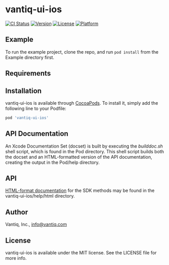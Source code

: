 # vantiq-ui-ios

[![CI Status](https://img.shields.io/travis/Vantiq/vantiq-ui-ios.svg?style=flat)](https://travis-ci.org/Vantiq/vantiq-ui-ios)
[![Version](https://img.shields.io/cocoapods/v/vantiq-ui-ios.svg?style=flat)](https://cocoapods.org/pods/vantiq-ui-ios)
[![License](https://img.shields.io/cocoapods/l/vantiq-ui-ios.svg?style=flat)](https://cocoapods.org/pods/vantiq-ui-ios)
[![Platform](https://img.shields.io/cocoapods/p/vantiq-ui-ios.svg?style=flat)](https://cocoapods.org/pods/vantiq-ui-ios)

## Example

To run the example project, clone the repo, and run `pod install` from the Example directory first.

## Requirements

## Installation

vantiq-ui-ios is available through [CocoaPods](https://cocoapods.org). To install
it, simply add the following line to your Podfile:

```ruby
pod 'vantiq-ui-ios'
```

## API Documentation

An Xcode Documentation Set (docset) is built by executing the _builddoc.sh_ shell script, which is found in the Pod directory. This shell script builds both the docset and an HTML-formatted version of the API documentation, creating the output in the Pod/help directory.

## API

[HTML-format documentation](https://vantiq.github.io/vantiq-ui-ios/) for the SDK methods may be found in the vantiq-ui-ios/help/html directory.

## Author

Vantiq, Inc., info@vantiq.com

## License

vantiq-ui-ios is available under the MIT license. See the LICENSE file for more info.
